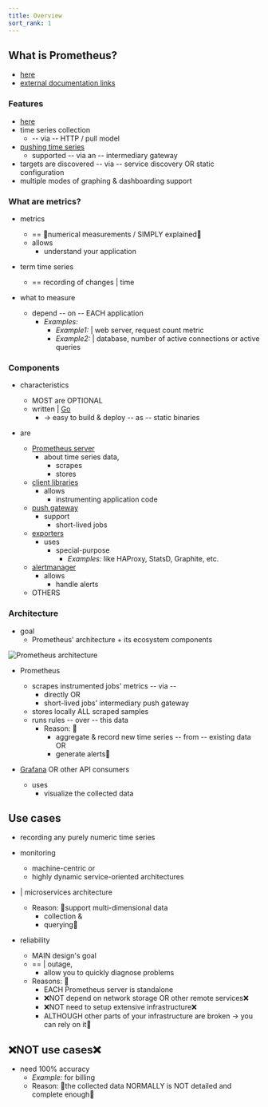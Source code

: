```yaml
---
title: Overview
sort_rank: 1
---
```


## What is Prometheus?

* [here](/prometheus-website/src/components/Hero.md)
* [external documentation links](media.md)

### Features

* [here](/prometheus-website/src/components/FeaturesCards.md)
* time series collection
  * -- via -- HTTP / pull model 
* [pushing time series](../instrumenting/pushing.md)
  * supported -- via an -- intermediary gateway
* targets are discovered -- via -- service discovery OR static configuration
* multiple modes of graphing & dashboarding support

### What are metrics?

* metrics
  * == 👀numerical measurements / SIMPLY explained👀
  * allows
    * understand your application 

* term time series
  * == recording of changes | time

* what to measure
  * depend -- on -- EACH application
    * _Examples:_ 
      * _Example1:_ | web server, request count metric
      * _Example2:_ | database, number of active connections or active queries

### Components

* characteristics
  * MOST are OPTIONAL
  * written | [Go](https://golang.org/)
    * -> easy to build & deploy -- as -- static binaries

* are
  * [Prometheus server](https://github.com/prometheus/prometheus)
    * about time series data,
      * scrapes
      * stores 
  * [client libraries](../instrumenting/clientlibs.md)
    * allows
      * instrumenting application code
  * [push gateway](https://github.com/prometheus/pushgateway)
    * support 
      * short-lived jobs
  * [exporters](../instrumenting/exporters.md)
    * uses
      * special-purpose
        * _Examples:_ like HAProxy, StatsD, Graphite, etc.
  * [alertmanager](https://github.com/prometheus/alertmanager)
    * allows
      * handle alerts
  * OTHERS

### Architecture

* goal
  * Prometheus' architecture + its ecosystem components

![Prometheus architecture](/prometheus-website/public/assets/docs/architecture.svg)

* Prometheus 
  * scrapes instrumented jobs' metrics -- via --
    * directly OR
    * short-lived jobs' intermediary push gateway 
  * stores locally ALL scraped samples
  * runs rules -- over -- this data
    * Reason: 🧠
      * aggregate & record new time series -- from -- existing data OR
      * generate alerts🧠

* [Grafana](https://grafana.com/) OR other API consumers
  * uses
    * visualize the collected data

## Use cases

* recording any purely numeric time series
* monitoring
  * machine-centric or
  * highly dynamic service-oriented architectures
* | microservices architecture
  * Reason: 🧠support multi-dimensional data
    * collection &
    * querying🧠

* reliability
  * MAIN design's goal
  * == | outage,
    * allow you to quickly diagnose problems
  * Reasons: 🧠
    * EACH Prometheus server is standalone
    * ❌NOT depend on network storage OR other remote services❌ 
    * ❌NOT need to setup extensive infrastructure❌
    * ALTHOUGH other parts of your infrastructure are broken -> you can rely on it🧠

## ❌NOT use cases❌

* need 100% accuracy
  * _Example:_ for billing
  * Reason: 🧠the collected data NORMALLY is NOT detailed and complete enough🧠
